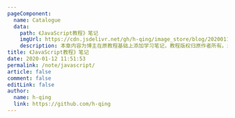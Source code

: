 ```yaml
---
pageComponent:
  name: Catalogue
  data:
    path: 《JavaScript教程》笔记
    imgUrl: https://cdn.jsdelivr.net/gh/h-qing/image_store/blog/20200112120340.png
    description: 本章内容为博主在原教程基础上添加学习笔记，教程版权归原作者所有。来源：<a href='https://wangdoc.com/javascript/' target='_blank'>JavaScript教程</a>
title: 《JavaScript教程》笔记
date: 2020-01-12 11:51:53
permalink: /note/javascript/
article: false
comment: false
editLink: false
author:
  name: h-qing
  link: https://github.com/h-qing
---
```

